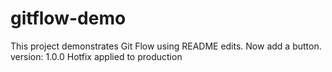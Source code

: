 # gitflow-demo
This project demonstrates Git Flow using README edits.
Now add a button.
version: 1.0.0
Hotfix applied to production
